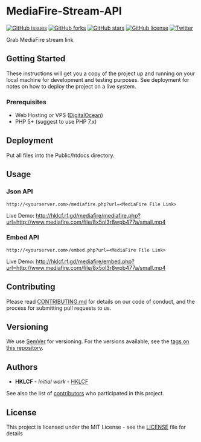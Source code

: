 # MediaFire-Stream-API
[![GitHub issues](https://img.shields.io/github/issues/hklcf/MediaFire-Stream-API.svg)](https://github.com/hklcf/MediaFire-Stream-API/issues)
[![GitHub forks](https://img.shields.io/github/forks/hklcf/MediaFire-Stream-API.svg)](https://github.com/hklcf/MediaFire-Stream-API/network)
[![GitHub stars](https://img.shields.io/github/stars/hklcf/MediaFire-Stream-API.svg)](https://github.com/hklcf/MediaFire-Stream-API/stargazers)
[![GitHub license](https://img.shields.io/github/license/hklcf/MediaFire-Stream-API.svg)](https://github.com/hklcf/MediaFire-Stream-API/blob/master/LICENSE)
[![Twitter](https://img.shields.io/twitter/url/https/github.com/hklcf/MediaFire-Stream-API.svg?style=social)](https://twitter.com/intent/tweet?text=Wow:&url=https%3A%2F%2Fgithub.com%2Fhklcf%2FMediaFire-Stream-API)

Grab MediaFire stream link

## Getting Started
These instructions will get you a copy of the project up and running on your local machine for development and testing purposes. See deployment for notes on how to deploy the project on a live system.
### Prerequisites
- Web Hosting or VPS ([DigitalOcean](https://m.do.co/c/f5dea4b5cce3))
- PHP 5+ (suggest to use PHP 7.x)

## Deployment
Put all files into the Public/htdocs directory.

## Usage
### Json API
`http://<yourserver.com>/mediafire.php?url=<MediaFire File Link>`

Live Demo: http://hklcf.rf.gd/mediafire/mediafire.php?url=http://www.mediafire.com/file/8x5ol3r8wpb477a/small.mp4

### Embed API
`http://<yourserver.com>/embed.php?url=<MediaFire File Link>`

Live Demo: http://hklcf.rf.gd/mediafire/embed.php?url=http://www.mediafire.com/file/8x5ol3r8wpb477a/small.mp4

## Contributing
Please read [CONTRIBUTING.md](CONTRIBUTING.md) for details on our code of conduct, and the process for submitting pull requests to us.

## Versioning
We use [SemVer](https://semver.org/) for versioning. For the versions available, see the [tags on this repository](https://github.com/hklcf/MediaFire-Stream-API/tags).

## Authors
* **HKLCF** - *Initial work* - [HKLCF](https://github.com/hklcf)

See also the list of [contributors](https://github.com/hklcf/MediaFire-Stream-API/contributors) who participated in this project.

## License
This project is licensed under the MIT License - see the [LICENSE](LICENSE) file for details
